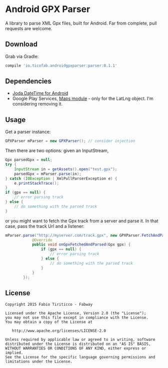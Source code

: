 Android GPX Parser
=======

A library to parse XML Gpx files, built for Android.
Far from complete, pull requests are welcome.

Download
--------

Grab via Gradle:

```groovy
compile 'io.ticofab.androidgpxparser:parser:0.1.1'
```

Dependencies
------------

* [Joda DateTime for Android][1]
* Google Play Services, [Maps module][2] - only for the LatLng object. I'm considering removing it.

Usage
-----

Get a parser instance:

```java
GPXParser mParser = new GPXParser(); // consider injection
```

Then there are two options: given an InputStream,

```java
Gpx parsedGpx = null;
try {
    InputStream in = getAssets().open("test.gpx");
    parsedGpx = mParser.parse(in);
} catch (IOException | XmlPullParserException e) {
    e.printStackTrace();
}
if (gpx == null) {
    // error parsing track
} else {
    // do something with the parsed track
}
```

or you might want to fetch the Gpx track from a server and parse it. In that case, pass the track Url and a listener:

```java
mParser.parse("http://myserver.com/track.gpx", new GPXParser.FetchAndParseGpxTask.GpxFetchedAndParsed() {
            @Override
            public void onGpxFetchedAndParsed(Gpx gpx) {
                if (gpx == null) {
                    // error parsing track
                } else {
                    // do something with the parsed track
                }
            }
        });
```

License
--------

    Copyright 2015 Fabio Tiriticco - Fabway

    Licensed under the Apache License, Version 2.0 (the "License");
    you may not use this file except in compliance with the License.
    You may obtain a copy of the License at

       http://www.apache.org/licenses/LICENSE-2.0

    Unless required by applicable law or agreed to in writing, software
    distributed under the License is distributed on an "AS IS" BASIS,
    WITHOUT WARRANTIES OR CONDITIONS OF ANY KIND, either express or implied.
    See the License for the specific language governing permissions and
    limitations under the License.

[1]: https://github.com/dlew/joda-time-android
[2]: https://developers.google.com/android/guides/setup
